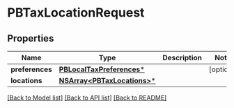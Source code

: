 # PBTaxLocationRequest

## Properties
Name | Type | Description | Notes
------------ | ------------- | ------------- | -------------
**preferences** | [**PBLocalTaxPreferences***](PBLocalTaxPreferences.md) |  | [optional] 
**locations** | [**NSArray&lt;PBTaxLocations&gt;***](PBTaxLocations.md) |  | 

[[Back to Model list]](../README.md#documentation-for-models) [[Back to API list]](../README.md#documentation-for-api-endpoints) [[Back to README]](../README.md)


